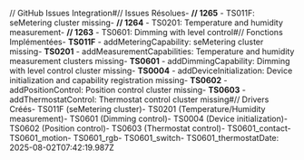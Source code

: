 // GitHub Issues Integration#// Issues Résolues- **// 1265** - TS011F: seMetering cluster missing- **// 1264** - TS0201: Temperature and humidity measurement- **// 1263** - TS0601: Dimming with level control#// Fonctions Implémentées- **TS011F** - addMeteringCapability: seMetering cluster missing- **TS0201** - addMeasurementCapabilities: Temperature and humidity measurement clusters missing- **TS0601** - addDimmingCapability: Dimming with level control cluster missing- **TS0004** - addDeviceInitialization: Device initialization and capability registration missing- **TS0602** - addPositionControl: Position control cluster missing- **TS0603** - addThermostatControl: Thermostat control cluster missing#// Drivers Créés- TS011F (seMetering cluster)- TS0201 (Temperature/Humidity measurement)- TS0601 (Dimming control)- TS0004 (Device initialization)- TS0602 (Position control)- TS0603 (Thermostat control)- TS0601_contact- TS0601_motion- TS0601_rgb- TS0601_switch- TS0601_thermostatDate: 2025-08-02T07:42:19.987Z